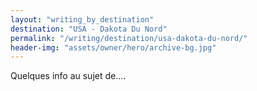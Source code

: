 ```yaml
---
layout: "writing_by_destination"
destination: "USA - Dakota Du Nord"
permalink: "/writing/destination/usa-dakota-du-nord/"
header-img: "assets/owner/hero/archive-bg.jpg"
---
```


Quelques info au sujet de....